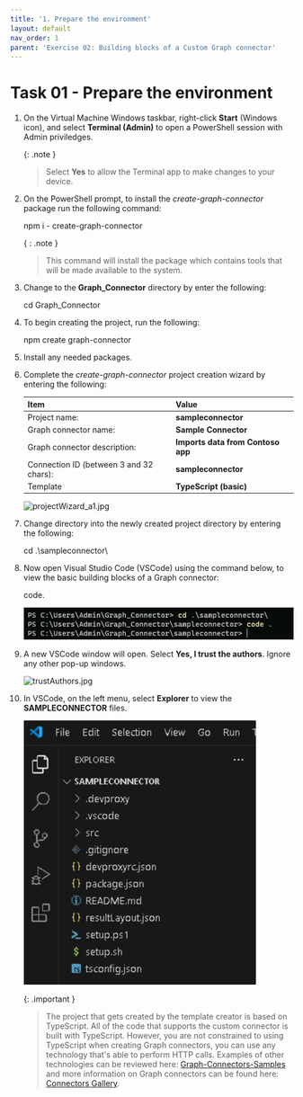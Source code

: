 ```yaml
---
title: '1. Prepare the environment'
layout: default
nav_order: 1
parent: 'Exercise 02: Building blocks of a Custom Graph connector'
---
```


# Task 01 - Prepare the environment


1. On the Virtual Machine Windows taskbar, right-click **Start** (Windows icon), and select **Terminal (Admin)** to open a PowerShell session with Admin priviledges.

	{: .note }
	> Select **Yes** to allow the Terminal app to make changes to your device.

1. On the PowerShell prompt, to install the *create-graph-connector* package run the following command:

	npm i - create-graph-connector

	{ : .note }
	> This command will install the package which contains tools that will be made available to the system.

1. Change to the **Graph_Connector** directory by enter the following:

	cd Graph_Connector

1. To begin creating the project, run the following:

	npm create graph-connector

1. Install any needed packages.

1. Complete the *create-graph-connector* project creation wizard by entering the following:
   
	| Item | Value |
  	|:---------|:---------|
  	| Project name:   | **sampleconnector**   |
  	| Graph connector name:   | **Sample Connector**   |
  	| Graph connector description:   | **Imports data from Contoso app**   |
  	| Connection ID (between 3 and 32 chars):   | **sampleconnector**   |
  	| Template   | **TypeScript (basic)**   |

  	![projectWizard_a1.jpg](../media/projectWizard_a1.jpg)  

1. Change directory into the newly created project directory by entering the following:

	cd .\sampleconnector\

1. Now open Visual Studio Code (VSCode) using the command below, to view the basic building blocks of a Graph connector:
	
	code.
	
 	![97349gqa.jpg](../../media/97349gqa.jpg)

1. A new VSCode window will open. Select **Yes, I trust the authors**. Ignore any other pop-up windows.

	![trustAuthors.jpg](../media/trustAuthors.jpg)

1. In VSCode, on the left menu, select **Explorer** to view the **SAMPLECONNECTOR** files.

	![vsCodeExplorer_a2.jpg](../../media/vsCodeExplorer_a2.jpg)
	
 	{: .important }
	> The project that gets created by the template creator is based on TypeScript. All of the code that supports the custom connector is built with TypeScript.
	> However, you are not constrained to using TypeScript when creating Graph connectors, you can use any technology that's able to perform HTTP calls.
	> Examples of other technologies can be reviewed here: [Graph-Connectors-Samples](https://github.com/pnp/graph-connectors-samples "Graph-Connectors-Samples") and more information on Graph connectors can be found here: [Connectors Gallery](https://learn.microsoft.com/en-us/microsoftsearch/connectors-gallery "Connectors Gallery").
